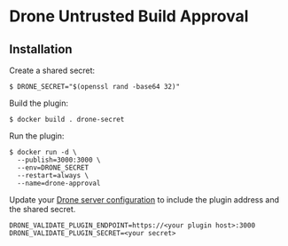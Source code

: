 # Drone Untrusted Build Approval

## Installation

Create a shared secret:

```console
$ DRONE_SECRET="$(openssl rand -base64 32)"
```


Build the plugin:

```
$ docker build . drone-secret
```

Run the plugin:

```console
$ docker run -d \
  --publish=3000:3000 \
  --env=DRONE_SECRET
  --restart=always \
  --name=drone-approval
```

Update your [Drone server configuration](https://docs.drone.io/extensions/validation/)
to include the plugin address and the shared secret.

```text
DRONE_VALIDATE_PLUGIN_ENDPOINT=https://<your plugin host>:3000
DRONE_VALIDATE_PLUGIN_SECRET=<your secret>
```
